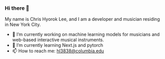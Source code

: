 ### Hi there 👋

My name is Chris Hyorok Lee, and I am a developer and musician residing in New York City.

- 🔭 I’m currently working on machine learning models for musicians and web-based interactive musical instruments.
- 🌱 I’m currently learning Next.js and pytorch
- 📫 How to reach me: hl3838@columbia.edu


